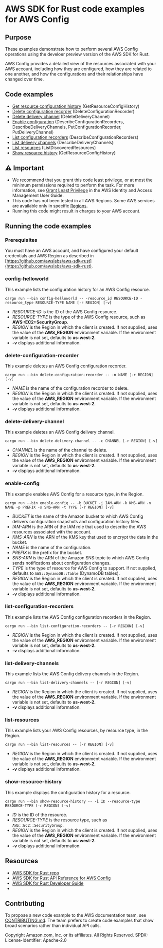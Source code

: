 # AWS SDK for Rust code examples for AWS Config

## Purpose

These examples demonstrate how to perform several AWS Config operations using the develoer preview version of the AWS SDK for Rust.

AWS Config provides a detailed view of the resources associated with your AWS account, including how they are configured, how they are related to one another, and how the configurations and their relationships have changed over time.

## Code examples

-   [Get resource configuration history](src/bin/config-helloworld.rs) (GetResourceConfigHistory)
-   [Delete configuration recorder](src/bin/delete-configuration-recorder.rs) (DeleteConfigurationRecorder)
-   [Delete delivery channel](src/bin/delete-delivery-channel.rs) (DeleteDeliveryChannel)
-   [Enable configuration](src/bin/enable-config.rs) (DescribeConfigurationRecorders, DescribeDeliveryChannels, PutConfigurationRecorder, PutDeliveryChannel)
-   [List configuration recorders](src/bin/list-configuration-recorders.rs) (DescribeConfigurationRecorders)
-   [List delivery channels](src/bin/list-delivery-channels.rs) (DescribeDeliveryChannels)
-   [List resources](src/bin/list-resources.rs) (ListDiscoveredResources)
-   [Show resource history](src/bin/show-resource-history.rs) (GetResourceConfigHistory)

## ⚠ Important

-   We recommend that you grant this code least privilege,
    or at most the minimum permissions required to perform the task.
    For more information, see
    [Grant Least Privilege](https://docs.aws.amazon.com/IAM/latest/UserGuide/best-practices.html#grant-least-privilege)
    in the AWS Identity and Access Management User Guide.
-   This code has not been tested in all AWS Regions.
    Some AWS services are available only in specific
    [Regions](https://aws.amazon.com/about-aws/global-infrastructure/regional-product-services).
-   Running this code might result in charges to your AWS account.

## Running the code examples

### Prerequisites

You must have an AWS account, and have configured your default credentials and AWS Region as described in [https://github.com/awslabs/aws-sdk-rust](https://github.com/awslabs/aws-sdk-rust).

### config-helloworld

This example lists the configuration history for an AWS Config resource.

`cargo run --bin config-helloworld -- -resource_id RESOURCE-ID -resource_type RESOURCE-TYPE NAME [-r REGION] [-v]`

-   _RESOURCE-ID_ is the ID of the AWS Config resource.
-   _RESOURCE-TYPE_ is the type of the AWS Config resource, such as **AWS::EC2::SecurityGroup**.
-   _REGION_ is the Region in which the client is created.
    If not supplied, uses the value of the **AWS_REGION** environment variable.
    If the environment variable is not set, defaults to **us-west-2**.
-   **-v** displays additional information.

### delete-configuration-recorder

This example deletes an AWS Config configuration recorder.

`cargo run --bin delete-configuration-recorder -- -n NAME [-r REGION] [-v]`

-   _NAME_ is the name of the configuration recorder to delete.
-   _REGION_ is the Region in which the client is created.
    If not supplied, uses the value of the **AWS_REGION** environment variable.
    If the environment variable is not set, defaults to **us-west-2**.
-   **-v** displays additional information.

### delete-delivery-channel

This example deletes an AWS Config delivery channel.

`cargo run --bin delete-delivery-channel -- -c CHANNEL [-r REGION] [-v]`

-   _CHANNEL_ is the name of the channel to delete.
-   _REGION_ is the Region in which the client is created.
    If not supplied, uses the value of the **AWS_REGION** environment variable.
    If the environment variable is not set, defaults to **us-west-2**.
-   **-v** displays additional information.

### enable-config

This example enables AWS Config for a resource type, in the Region.

`cargo run --bin enable-config -- -b BUCKET -i IAM-ARN -k KMS-ARN -n NAME -p PREFIX -s SNS-ARN -t TYPE [-r REGION] [-v]`

-   _BUCKET_ is the name of the Amazon bucket to which AWS Config delivers configuration snapshots and configuration history files.
-   _IAM-ARN_ is the ARN of the IAM role that used to describe the AWS resources associated with the account.
-   _KMS-ARN_ is the ARN of the KMS key that used to encrypt the data in the bucket.
-   _NAME_ is the name of the configuration.
-   _PREFIX_ is the prefix for the bucket.
-   _SNS-ARN_ is the ARN of the Amazon SNS topic to which AWS Config sends notifications about configuration changes.
-   _TYPE_ is the type of resource for AWS Config to support.
    If not supplied, defaults to `AWS::DynamoDB::Table` (DynamoDB tables).
-   _REGION_ is the Region in which the client is created.
    If not supplied, uses the value of the **AWS_REGION** environment variable.
    If the environment variable is not set, defaults to **us-west-2**.
-   **-v** displays additional information.

### list-configuration-recorders

This example lists the AWS Config configuration recorders in the Region.

`cargo run --bin list-configuration-recorders -- [-r REGION] [-v]`

-   _REGION_ is the Region in which the client is created.
    If not supplied, uses the value of the **AWS_REGION** environment variable.
    If the environment variable is not set, defaults to **us-west-2**.
-   **-v** displays additional information.

### list-delivery-channels

This example lists the AWS Config delivery channels in the Region.

`cargo run --bin list-delivery-channels -- [-r REGION] [-v]`

-   _REGION_ is the Region in which the client is created.
    If not supplied, uses the value of the **AWS_REGION** environment variable.
    If the environment variable is not set, defaults to **us-west-2**.
-   **-v** displays additional information.

### list-resources

This example lists your AWS Config resources, by resource type, in the Region.

`cargo run --bin list-resources -- [-r REGION] [-v]`

-   _REGION_ is the Region in which the client is created.
    If not supplied, uses the value of the **AWS_REGION** environment variable.
    If the environment variable is not set, defaults to **us-west-2**.
-   **-v** displays additional information.

### show-resource-history

This example displays the configuration history for a resource.

`cargo run --bin show-resource-history -- -i ID --resource-type RESOURCE-TYPE [-r REGION] [-v]`

-   _ID_ is the ID of the resource.
-   _RESOURCE-TYPE_ is the resource type, such as `AWS::EC2::SecurityGroup`.
-   _REGION_ is the Region in which the client is created.
    If not supplied, uses the value of the **AWS_REGION** environment variable.
    If the environment variable is not set, defaults to **us-west-2**.
-   **-v** displays additional information.

## Resources

-   [AWS SDK for Rust repo](https://github.com/awslabs/aws-sdk-rust)
-   [AWS SDK for Rust API Reference for AWS Config](https://docs.rs/aws-sdk-config)
-   [AWS SDK for Rust Developer Guide](https://docs.aws.amazon.com/sdk-for-rust/latest/dg)
-

## Contributing

To propose a new code example to the AWS documentation team,
see [CONTRIBUTING.md](https://github.com/picante-io/aws-doc-sdk-examples/blob/master/CONTRIBUTING.md).
The team prefers to create code examples that show broad scenarios rather than individual API calls.

Copyright Amazon.com, Inc. or its affiliates. All Rights Reserved. SPDX-License-Identifier: Apache-2.0

